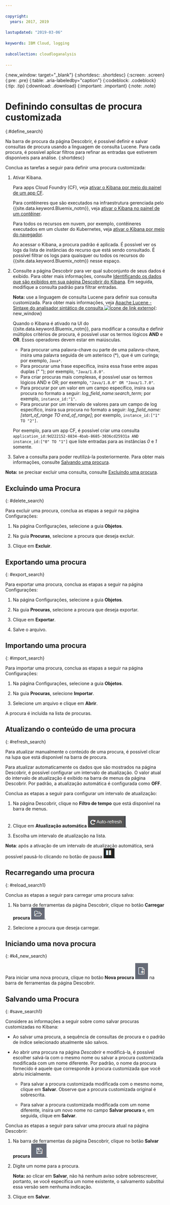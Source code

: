 ```yaml
---

copyright:
  years: 2017, 2019

lastupdated: "2019-03-06"

keywords: IBM Cloud, logging

subcollection: cloudloganalysis

---
```


{:new_window: target="_blank"}
{:shortdesc: .shortdesc}
{:screen: .screen}
{:pre: .pre}
{:table: .aria-labeledby="caption"}
{:codeblock: .codeblock}
{:tip: .tip}
{:download: .download}
{:important: .important}
{:note: .note}

# Definindo consultas de procura customizada
{:#define_search}

Na barra de procura da página Descobrir, é possível definir e salvar consultas de procura usando a
linguagem de consulta Lucene. Para cada procura, é possível aplicar filtros para refinar as
entradas que estiverem disponíveis para análise.
{:shortdesc}

Conclua as tarefas a seguir para definir uma procura customizada:

1. Ativar Kibana.

    Para apps Cloud Foundry (CF), veja [ativar o Kibana por meio do painel de um app CF](/docs/services/CloudLogAnalysis/kibana?topic=cloudloganalysis-launch#launch_Kibana_from_cf_app).

	Para contêineres que são executados na infraestrutura gerenciada pelo {{site.data.keyword.Bluemix_notm}}, veja [ativar o Kibana no painel de um contêiner](/docs/services/CloudLogAnalysis/kibana?topic=cloudloganalysis-launch#launch_Kibana_for_containers).
    
    Para todos os recursos em nuvem, por exemplo, contêineres executados em um cluster do Kubernetes, veja [ativar o Kibana por meio do navegador](/docs/services/CloudLogAnalysis/kibana?topic=cloudloganalysis-launch#launch_Kibana_from_browser). 
	
	Ao acessar o Kibana, a procura padrão é aplicada. É possível ver os logs da lista de instâncias do recurso que está sendo consultado. É possível filtrar os logs para quaisquer ou todos os
recursos do {{site.data.keyword.Bluemix_notm}} nesse espaço.

2. Consulte a página Descobrir para ver qual subconjunto de seus dados é exibido. Para obter mais informações, consulte [Identificando os dados que são exibidos em sua página Descobrir do Kibana](/docs/services/CloudLogAnalysis/kibana?topic=cloudloganalysis-analize_logs_interactively#identify_data). Em seguida, modifique a consulta padrão para
filtrar entradas.

    **Nota:** use a linguagem de consulta Lucene para definir sua consulta
customizada. Para obter mais informações, veja [Apache Lucene - Sintaxe do analisador sintático de consulta ![Ícone de link externo](../../../icons/launch-glyph.svg "Ícone de link externo")](https://lucene.apache.org/core/2_9_4/queryparsersyntax.html){: new_window}
    
    Quando o Kibana é ativado na UI do {{site.data.keyword.Bluemix_notm}}, para modificar a consulta e definir múltiplos critérios de procura, é possível usar os termos lógicos **AND** e **OR**. Esses operadores devem estar em maiúsculas.    
    
    * Para procurar uma palavra-chave ou parte de uma palavra-chave, insira uma palavra seguida de um asterisco (*), que é um curinga; por exemplo, `Java*`. 
    * Para procurar uma frase específica, insira essa frase entre aspas duplas (" "); por exemplo, `"Java/1.8.0"`.
    * Para criar procuras mais complexas, é possível usar os termos lógicos AND e OR; por exemplo, `"Java/1.8.0" OR "Java/1.7.0"`.
    * Para procurar por um valor em um campo específico, insira sua procura no formato a seguir:
*log_field_name:search_term*; por exemplo, `instance_id:"1"`.
    * Para procurar por um intervalo de valores para um campo de log específico, insira sua procura no
formato a seguir: *log_field_name:[start_of_range TO end_of_range]*; por exemplo,
`instance_id:["1" TO "2"]`.

     Por exemplo, para um app CF, é possível criar uma consulta `application_id:9d222152-8834-4bab-8685-3036cd25931a AND instance_id:["0" TO "1"]` que liste entradas para as instâncias *0* e *1* somente. 

3. Salve a consulta para poder reutilizá-la posteriormente. Para obter mais
informações, consulte [Salvando uma procura](/docs/services/CloudLogAnalysis/kibana?topic=cloudloganalysis-define_search#save_search1). 

**Nota:** se precisar excluir uma consulta, consulte
[Excluindo uma procura](/docs/services/CloudLogAnalysis/kibana?topic=cloudloganalysis-define_search#delete_search).



## Excluindo uma Procura
{: #delete_search}

Para excluir uma procura, conclua as etapas a seguir na página Configurações:

1. Na página Configurações, selecione a guia **Objetos**.

2. Na guia **Procuras**, selecione a procura que deseja excluir.

3. Clique em **Excluir**.


## Exportando uma procura
{: #export_search}

Para exportar uma procura, conclua as etapas a seguir na página Configurações:

1. Na página Configurações, selecione a guia **Objetos**.

2. Na guia **Procuras**, selecione a procura que deseja exportar.

3. Clique em **Exportar**.

4. Salve o arquivo.

 
## Importando uma procura
{: #import_search}

Para importar uma procura, conclua as etapas a seguir na página Configurações:

1. Na página Configurações, selecione a guia **Objetos**.

2. Na guia **Procuras**, selecione **Importar**.

3. Selecione um arquivo e clique em **Abrir**.

A procura é incluída na lista de procuras.

## Atualizando o conteúdo de uma procura
{: #refresh_search}

Para atualizar manualmente o conteúdo de uma procura, é possível clicar na lupa que está disponível na
barra de procura. 

Para atualizar automaticamente os dados que são mostrados na página Descobrir, é possível configurar um
intervalo de atualização. O valor atual do intervalo de atualização é exibido na barra de menus da página
Descobrir. Por padrão, a atualização automática é configurada como **OFF**.

Conclua as etapas a seguir para configurar um intervalo de atualização:

1. Na página Descobrir, clique no **Filtro de tempo** que está disponível na barra
de menus.

2. Clique em **Atualização automática** ![Atualização automática](images/auto_refresh_icon.jpg "Atualização automática").

3. Escolha um intervalo de atualização na lista. 

**Nota**: após a ativação de um intervalo de atualização automática, será possível pausá-lo clicando no botão de pausa ![Pausa](images/auto_refresh_pause_icon.jpg "Pausa").


## Recarregando uma procura
{: #reload_search1}

Conclua as etapas a seguir para carregar uma procura salva:

1. Na barra de ferramentas da página Descobrir, clique no botão **Carregar procura** ![Carregar procura](images/load_icon.jpg "Carregar procura").

2. Selecione a procura que deseja carregar. 

## Iniciando uma nova procura
{: #k4_new_search}

Para iniciar uma nova procura, clique no botão **Nova procura** ![Nova procura](images/new_search_icon.jpg "Nova procura") na barra de ferramentas da página Descobrir.

## Salvando uma Procura 
{: #save_search1}

Considere as informações a seguir sobre como salvar procuras customizadas no Kibana:

* Ao salvar uma procura, a sequência de consultas de procura e o padrão de
índice selecionado atualmente são salvos.
* Ao abrir uma procura na página *Descobrir* e modificá-la, é possível escolher salvá-la com o mesmo nome ou salvar a procura customizada modificada com um nome diferente. Por padrão, o nome da procura fornecido é aquele que corresponde à procura customizada que você abriu inicialmente.

    * Para salvar a procura customizada modificada com o mesmo nome, clique em **Salvar**. Observe que a procura customizada original é sobrescrita. 
	
	* Para salvar a procura customizada modificada com um nome diferente, insira um novo nome no campo **Salvar procura** e, em seguida, clique em **Salvar**. 


Conclua as etapas a seguir para salvar uma procura atual na página Descobrir:

1. Na barra de ferramentas da página Descobrir, clique no botão **Salvar procura** ![Salvar procura](images/save_search_icon.jpg "Salvar procura").

2. Digite um nome para a procura.

    **Nota:** ao clicar em **Salvar**, não há nenhum aviso sobre sobrescrever, portanto, se você especifica um nome existente, o salvamento substitui essa versão sem nenhuma indicação.

3. Clique em **Salvar**. 

